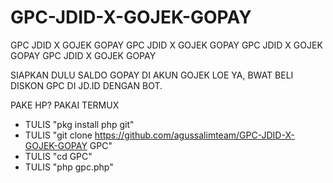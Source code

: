 # GPC-JDID-X-GOJEK-GOPAY
GPC JDID X GOJEK GOPAY GPC JDID X GOJEK GOPAY GPC JDID X GOJEK GOPAY GPC JDID X GOJEK GOPAY

SIAPKAN DULU SALDO GOPAY DI AKUN GOJEK LOE YA, BWAT BELI DISKON GPC DI JD.ID DENGAN BOT.

PAKE HP? PAKAI TERMUX
- TULIS "pkg install php git"
- TULIS "git clone https://github.com/agussalimteam/GPC-JDID-X-GOJEK-GOPAY GPC"
- TULIS "cd GPC"
- TULIS "php gpc.php"
